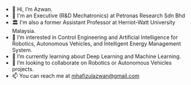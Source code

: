 - 👋 Hi, I’m Azwan. 
- 🏬 I'm an Executive (R&D Mechatronics) at Petronas Research Sdn Bhd
- 🏛 I'm also a former Assistant Professor at Herriot-Watt University Malaysia.
- 👀 I’m interested in Control Engineering and Artificial Intelligence for Robotics, Autonomous Vehicles, and Intelligent Energy Management System.
- 🌱 I’m currently learning about Deep Learning and Machine Learning.
- 💞️ I’m looking to collaborate on Robotics or Autonomous Vehicles projects.
- 📫 You can reach me at mhafizulazwan@gmail.com

<!---
mhafizulazwan/mhafizulazwan is a ✨ special ✨ repository because its `README.md` (this file) appears on your GitHub profile.
You can click the Preview link to take a look at your changes.
--->
